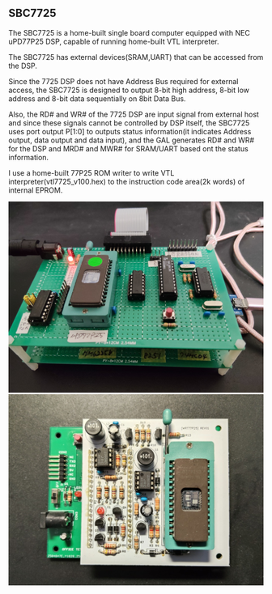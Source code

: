 ## SBC7725
The SBC7725 is a home-built single board computer equipped with NEC uPD77P25 DSP, capable of running home-built VTL interpreter.

The SBC7725 has external devices(SRAM,UART) that can be accessed from the DSP.

Since the 7725 DSP does not have Address Bus required for external access, the SBC7725 is designed to output 8-bit high address, 8-bit low address and 8-bit data sequentially on 8bit Data Bus.

Also, the RD# and WR# of the 7725 DSP are input signal from external host and since these signals cannot be controlled by DSP itself, the SBC7725 uses port output P[1:0] to outputs status information(it indicates Address output, data output and data input), and the GAL generates RD# and WR# for the DSP and MRD# and MWR# for SRAM/UART based ont the status information.

I use a home-built 77P25 ROM writer to write VTL interpreter(vtl7725_v100.hex) to the instruction code area(2k words) of internal EPROM.

![](https://github.com/omodakakuwai/SBC7725/blob/main/images/SBC7725.jpg)
![](https://github.com/omodakakuwai/SBC7725/blob/main/images/SBC7725_WRT77P25.jpg)
